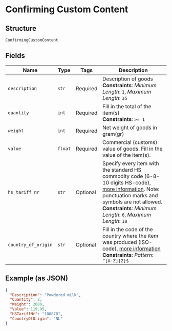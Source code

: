 
# Confirming Custom Content

## Structure

`ConfirmingCustomContent`

## Fields

| Name | Type | Tags | Description |
|  --- | --- | --- | --- |
| `description` | `str` | Required | Description of goods<br>**Constraints**: *Minimum Length*: `1`, *Maximum Length*: `35` |
| `quantity` | `int` | Required | Fill in the total of the item(s)<br>**Constraints**: `>= 1` |
| `weight` | `int` | Required | Net weight of goods in gram(gr) |
| `value` | `float` | Required | Commercial (customs) value of goods. Fill in the value of the item(s). |
| `hs_tariff_nr` | `str` | Optional | Specify every item with the standard HS commodity code (6-8-10 digits HS-code), [more information](https://tarief.douane.nl/ite-tariff-public/#/home). Note: punctuation marks and symbols are not allowed.<br>**Constraints**: *Minimum Length*: `6`, *Maximum Length*: `10` |
| `country_of_origin` | `str` | Optional | Fill in the code of the country where the item was produced (ISO-code), [more information](https://www.iso.org/home.html)<br>**Constraints**: *Pattern*: `^[A-Z]{2}$` |

## Example (as JSON)

```json
{
  "Description": "Powdered milk",
  "Quantity": 2,
  "Weight": 2600,
  "Value": 119.99,
  "HSTariffNr": "100878",
  "CountryOfOrigin": "NL"
}
```

